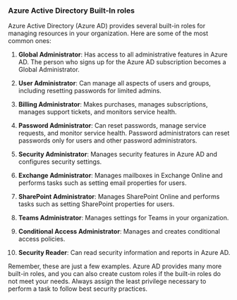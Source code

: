 ### Azure Active Directory Built-In roles

Azure Active Directory (Azure AD) provides several built-in roles for managing resources in your organization. Here are some of the most common ones:

1. **Global Administrator**: Has access to all administrative features in Azure AD. The person who signs up for the Azure AD subscription becomes a Global Administrator.

2. **User Administrator**: Can manage all aspects of users and groups, including resetting passwords for limited admins.

3. **Billing Administrator**: Makes purchases, manages subscriptions, manages support tickets, and monitors service health.

4. **Password Administrator**: Can reset passwords, manage service requests, and monitor service health. Password administrators can reset passwords only for users and other password administrators.

5. **Security Administrator**: Manages security features in Azure AD and configures security settings.

6. **Exchange Administrator**: Manages mailboxes in Exchange Online and performs tasks such as setting email properties for users.

7. **SharePoint Administrator**: Manages SharePoint Online and performs tasks such as setting SharePoint properties for users.

8. **Teams Administrator**: Manages settings for Teams in your organization.

9. **Conditional Access Administrator**: Manages and creates conditional access policies.

10. **Security Reader**: Can read security information and reports in Azure AD.

Remember, these are just a few examples. Azure AD provides many more built-in roles, and you can also create custom roles if the built-in roles do not meet your needs. Always assign the least privilege necessary to perform a task to follow best security practices.


